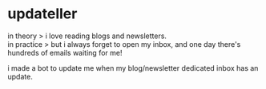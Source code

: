 # updateller

in theory > i love reading blogs and newsletters.<br>
in practice > but i always forget to open my inbox, and one day there's hundreds of emails waiting for me!

i made a bot to update me when my blog/newsletter dedicated inbox has an update.
